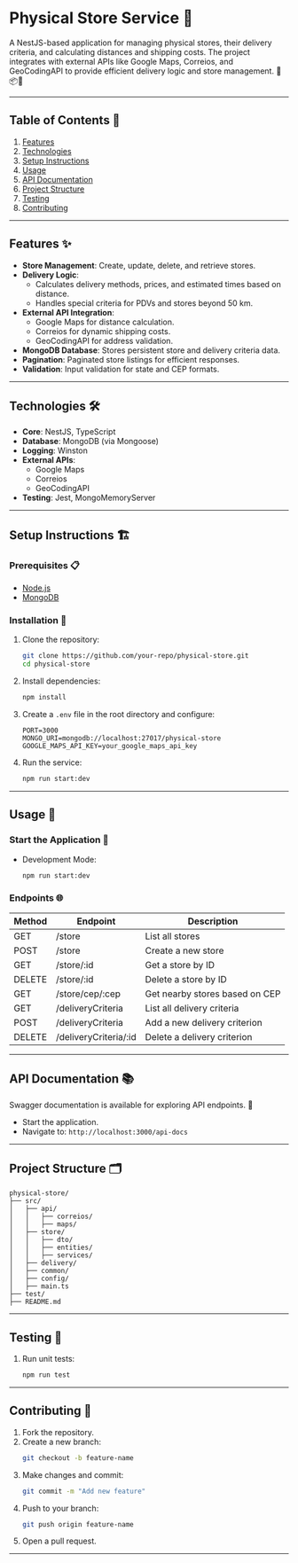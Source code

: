 # Physical Store Service 🌟

A NestJS-based application for managing physical stores, their delivery criteria, and calculating distances and shipping costs. The project integrates with external APIs like Google Maps, Correios, and GeoCodingAPI to provide efficient delivery logic and store management. 📍📦🛒

---

## Table of Contents 📖

1. [Features](#features)
2. [Technologies](#technologies)
3. [Setup Instructions](#setup-instructions)
4. [Usage](#usage)
5. [API Documentation](#api-documentation)
6. [Project Structure](#project-structure)
7. [Testing](#testing)
8. [Contributing](#contributing)

---

## Features ✨

- **Store Management**: Create, update, delete, and retrieve stores.
- **Delivery Logic**:
  - Calculates delivery methods, prices, and estimated times based on distance.
  - Handles special criteria for PDVs and stores beyond 50 km.
- **External API Integration**:
  - Google Maps for distance calculation.
  - Correios for dynamic shipping costs.
  - GeoCodingAPI for address validation.
- **MongoDB Database**: Stores persistent store and delivery criteria data.
- **Pagination**: Paginated store listings for efficient responses.
- **Validation**: Input validation for state and CEP formats.

---

## Technologies 🛠️

- **Core**: NestJS, TypeScript
- **Database**: MongoDB (via Mongoose)
- **Logging**: Winston
- **External APIs**:
  - Google Maps
  - Correios
  - GeoCodingAPI
- **Testing**: Jest, MongoMemoryServer

---

## Setup Instructions 🏗️

### Prerequisites 📋
- [Node.js](https://nodejs.org/) 
- [MongoDB](https://www.mongodb.com/) 


### Installation 💾

1. Clone the repository:
   ```bash
   git clone https://github.com/your-repo/physical-store.git
   cd physical-store
   ```

2. Install dependencies:
   ```bash
   npm install
   ```

3. Create a `.env` file in the root directory and configure:
   ```env
   PORT=3000
   MONGO_URI=mongodb://localhost:27017/physical-store
   GOOGLE_MAPS_API_KEY=your_google_maps_api_key
   ```

4. Run the service:
   ```bash
   npm run start:dev
   ```

---

## Usage 🚀

### Start the Application 🎉
- Development Mode:
  ```bash
  npm run start:dev
  ```


### Endpoints 🌐
| Method | Endpoint                 | Description                           |
|--------|--------------------------|---------------------------------------|
| GET    | /store                   | List all stores                      |
| POST   | /store                   | Create a new store                   |
| GET    | /store/:id               | Get a store by ID                    |
| DELETE | /store/:id               | Delete a store by ID                 |
| GET    | /store/cep/:cep          | Get nearby stores based on CEP       |
| GET    | /deliveryCriteria        | List all delivery criteria           |
| POST   | /deliveryCriteria        | Add a new delivery criterion         |
| DELETE | /deliveryCriteria/:id    | Delete a delivery criterion          |

---

## API Documentation 📚

Swagger documentation is available for exploring API endpoints. 🚀

- Start the application.
- Navigate to: `http://localhost:3000/api-docs`

---

## Project Structure 🗂️

```
physical-store/
├── src/
│   ├── api/
│   │   ├── correios/
│   │   ├── maps/
│   ├── store/
│   │   ├── dto/
│   │   ├── entities/
│   │   ├── services/
│   ├── delivery/
│   ├── common/
│   ├── config/
│   ├── main.ts
├── test/
├── README.md
```

---

## Testing 🧪

1. Run unit tests:
   ```bash
   npm run test
   ```
---

## Contributing 🤝

1. Fork the repository.
2. Create a new branch:
   ```bash
   git checkout -b feature-name
   ```
3. Make changes and commit:
   ```bash
   git commit -m "Add new feature"
   ```
4. Push to your branch:
   ```bash
   git push origin feature-name
   ```
5. Open a pull request.

---

